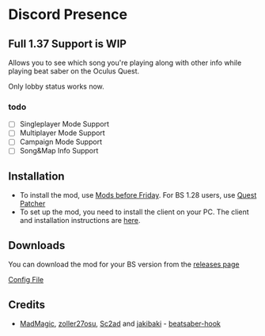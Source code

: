 # Discord Presence

## Full 1.37 Support is WIP

<!-- Now Support beatsaber 1.37 by lixiangwuxian -->

<!-- Everything should works fine, but if you encount any problems, please let me know in issue. -->

Allows you to see which song you're playing along with other info while playing beat saber on the Oculus Quest.

Only lobby status works now.

### todo

- [ ] Singleplayer Mode Support
- [ ] Multiplayer Mode Support
- [ ] Campaign Mode Support
- [ ] Song&Map Info Support

## Installation

- To install the mod, use [Mods before Friday](https://mbf.bsquest.xyz/). For BS 1.28 users, use [Quest Patcher](https://github.com/Lauriethefish/QuestPatcher)
- To set up the mod, you need to install the client on your PC. The client and installation instructions are [here](https://github.com/Lauriethefish/Quest-Discord-Presence-Client).

## Downloads

You can download the mod for your BS version from the [releases page](https://github.com/lixiangwuxian/Quest-Discord-Presence/releases/latest)

[Config File](https://github.com/lixiangwuxian/Quest-Discord-Presence/blob/master/default-config.json)

## Credits

* [MadMagic](https://github.com/madmagic007), [zoller27osu](https://github.com/zoller27osu), [Sc2ad](https://github.com/Sc2ad) and [jakibaki](https://github.com/jakibaki) - [beatsaber-hook](https://github.com/sc2ad/beatsaber-hook)
